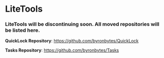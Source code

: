 # LiteTools

### LiteTools will be discontinuing soon. All moved repositories will be listed here.

**QuickLock Repository**: https://github.com/byronbytes/QuickLock

**Tasks Repository**: https://github.com/byronbytes/Tasks


